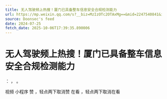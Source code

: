 ```yaml
---
title: 无人驾驶频上热搜！厦门已具备整车信息安全合规检测能力
url: https://mp.weixin.qq.com/s?__biz=MzIzOTc2OTAxMg==&mid=2247540841&idx=2&sn=a6b62ef83639eb797d37bc4b5800eb49
source: Doonsec's feed
date: 2024-07-25
fetch_date: 2025-10-06T17:39:35.890006
---
```


# 无人驾驶频上热搜！厦门已具备整车信息安全合规检测能力

：
，
。

视频
小程序
赞
，轻点两下取消赞
在看
，轻点两下取消在看